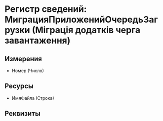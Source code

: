﻿# Регистр сведений: МиграцияПриложенийОчередьЗагрузки (Міграція додатків черга завантаження)

## Измерения

- Номер (Число)

## Ресурсы

- ИмяФайла (Строка)

## Реквизиты


